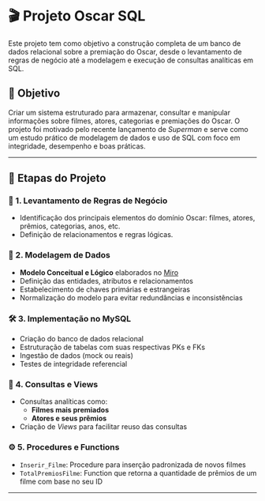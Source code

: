 # 🎬 Projeto Oscar SQL

Este projeto tem como objetivo a construção completa de um banco de dados relacional sobre a premiação do Oscar, desde o levantamento de regras de negócio até a modelagem e execução de consultas analíticas em SQL.

## 🚀 Objetivo

Criar um sistema estruturado para armazenar, consultar e manipular informações sobre filmes, atores, categorias e premiações do Oscar. O projeto foi motivado pelo recente lançamento de *Superman* e serve como um estudo prático de modelagem de dados e uso de SQL com foco em integridade, desempenho e boas práticas.

---

## 🧠 Etapas do Projeto

### 📌 1. Levantamento de Regras de Negócio
- Identificação dos principais elementos do domínio Oscar: filmes, atores, prêmios, categorias, anos, etc.
- Definição de relacionamentos e regras lógicas.

### 🧱 2. Modelagem de Dados
- **Modelo Conceitual e Lógico** elaborados no [Miro](https://miro.com/)
- Definição das entidades, atributos e relacionamentos
- Estabelecimento de chaves primárias e estrangeiras
- Normalização do modelo para evitar redundâncias e inconsistências

### 🛠 3. Implementação no MySQL
- Criação do banco de dados relacional
- Estruturação de tabelas com suas respectivas PKs e FKs
- Ingestão de dados (mock ou reais)
- Testes de integridade referencial

### 🔎 4. Consultas e Views
- Consultas analíticas como:
  - **Filmes mais premiados**
  - **Atores e seus prêmios**
- Criação de *Views* para facilitar reuso das consultas

### ⚙️ 5. Procedures e Functions
- `Inserir_Filme`: Procedure para inserção padronizada de novos filmes
- `TotalPremiosFilme`: Function que retorna a quantidade de prêmios de um filme com base no seu ID

---
